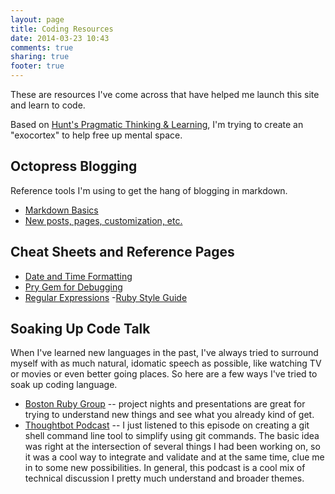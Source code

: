 ```yaml
---
layout: page
title: Coding Resources
date: 2014-03-23 10:43
comments: true
sharing: true
footer: true
---
```


These are resources I've come across that have helped me launch this site and learn to code.

Based on [Hunt's Pragmatic Thinking & Learning](http://pragprog.com/book/ahptl/pragmatic-thinking-and-learning), I'm trying to create an "exocortex" to help free up mental space.

Octopress Blogging
------------------

Reference tools I'm using to get the hang of blogging in markdown.

- [Markdown Basics](http://daringfireball.net/projects/markdown/basics)
- [New posts, pages, customization, etc.](http://octopress.org/docs/blogging/)

Cheat Sheets and Reference Pages
-------------------------------
- [Date and Time Formatting](http://strfti.me/)
- [Pry Gem for Debugging](https://github.com/nixme/pry-debugger)
- [Regular Expressions](http://rubular.com/)
-[Ruby Style Guide](https://github.com/styleguide/ruby)

Soaking Up Code Talk
--------------------

When I've learned new languages in the past, I've always tried to surround myself with as much natural, idomatic speech as possible, like watching TV or movies or even better going places. So here are a few ways I've tried to soak up coding language.

- [Boston Ruby Group](http://bostonrb.org) -- project nights and presentations are great for trying to understand new things and see what you already kind of get.
- [Thoughtbot Podcast](http://podcasts.thoughtbot.com/giantrobots/90) -- I just listened to this episode on creating a git shell command line tool to simplify using git commands. The basic idea was right at the intersection of several things I had been working on, so it was a cool way to integrate and validate and at the same time, clue me in to some new possibilities. In general, this podcast is a cool mix of technical discussion I pretty much understand and broader themes.


